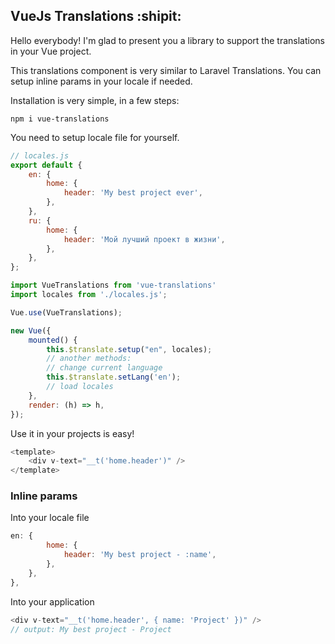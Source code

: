 ## VueJs Translations :shipit:

Hello everybody! I'm glad to present you a library to support the translations in your Vue project.

This translations component is very similar to Laravel Translations. You can setup inline params in your locale if needed.

Installation is very simple, in a few steps:

```shell
npm i vue-translations
```

You need to setup locale file for yourself.
```javascript
// locales.js
export default {
    en: {
        home: {
            header: 'My best project ever',
        },
    },
    ru: {
        home: {
            header: 'Мой лучший проект в жизни',
        },
    },
};
```

```javascript
import VueTranslations from 'vue-translations'
import locales from './locales.js';

Vue.use(VueTranslations);

new Vue({
    mounted() {
        this.$translate.setup("en", locales);
        // another methods:
        // change current language
        this.$translate.setLang('en');
        // load locales
    },
    render: (h) => h,
});
```

Use it in your projects is easy!
```javascript
<template>
    <div v-text="__t('home.header')" />
</template>
```

### Inline params

Into your locale file
```javascript
en: {
        home: {
            header: 'My best project - :name',
        },
    },
},
```

Into your application
```javascript
<div v-text="__t('home.header', { name: 'Project' })" />
// output: My best project - Project
```

